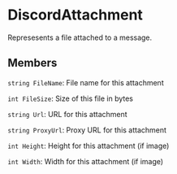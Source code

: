 DiscordAttachment
=================
Represesents a file attached to a message.

## Members

`string FileName`: File name for this attachment

`int FileSize`: Size of this file in bytes

`string Url`: URL for this attachment

`string ProxyUrl`: Proxy URL for this attachment

`int Height`: Height for this attachment (if image)

`int Width`: Width for this attachment (if image)
